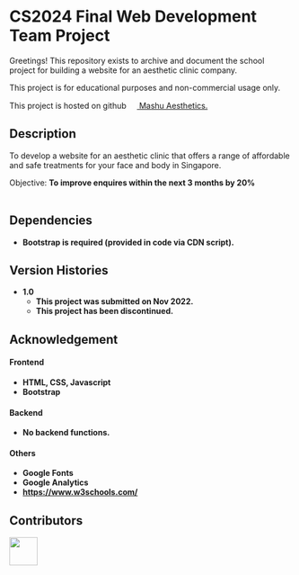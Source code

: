 # CS2024 Final Web Development Team Project

Greetings! This repository exists to archive and document the school project for building a website for an aesthetic clinic company.

This project is for educational purposes and non-commercial usage only.

This project is hosted on github [<img src="/img/favicon.ico" width="15px" height="15px"> Mashu Aesthetics.](https://novemforxuz.github.io/aesthetic-clinic-cs2024/)<br>

## Description
To develop a website for an aesthetic clinic that offers a range of affordable and safe treatments for your face and body in Singapore.

Objective: <b>To improve enquires within the next 3 months by 20%<b><br><br>

## Dependencies
- Bootstrap is required (provided in code via CDN script).

## Version Histories
* 1.0
  * This project was submitted on Nov 2022.
  * This project has been discontinued.

## Acknowledgement
#### Frontend
- HTML, CSS, Javascript
- Bootstrap

#### Backend
- No backend functions.
  
#### Others
- Google Fonts
- Google Analytics
- https://www.w3schools.com/

## Contributors

<!-- ALL-CONTRIBUTORS-LIST:START - Do not remove or modify this section -->

<a href="https://github.com/NovemForxuz/aesthetic-clinic-cs2024/graphs/contributors">
  <img src="https://contrib.rocks/image?repo=NovemForxuz/aesthetic-clinic-cs2024" height="50"/>
</a>

<!-- ALL-CONTRIBUTORS-LIST:END -->
